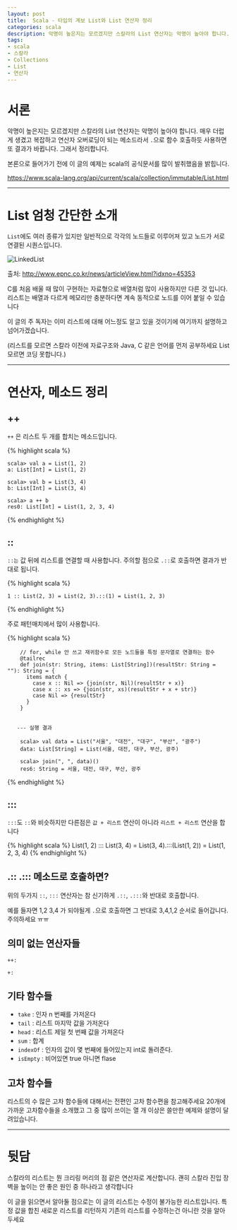 ```yaml
---
layout: post
title:  Scala - 타입의 계보 List와 List 연산자 정리
categories: scala
description: 악명이 높은지는 모르겠지만 스칼라의 List 연산자는 악명이 높아야 합니다. 매우 더럽게 생겼고 복잡하고 연산자 오버로딩이 되는 메소드라서 `.`으로 함수 호출하듯 사용하면 결과가 다릅니다. 그래서 정리합니다.
tags:
- scala
- 스칼라
- Collections
- List
- 연산자
---
```


# 서론

악명이 높은지는 모르겠지만 스칼라의 List 연산자는 악명이 높아야 합니다. 매우 더럽게 생겼고 복잡하고 연산자 오버로딩이 되는 메소드라서 `.`으로 함수 호출하듯 사용하면
또 결과가 바뀝니다. 그래서 정리합니다.

본론으로 들어가기 전에 이 글의 예제는 scala의 공식문서를 많이 발취했음을 밝힙니다.

https://www.scala-lang.org/api/current/scala/collection/immutable/List.html

---

# List 엄청 간단한 소개

`List`에도 여러 종류가 있지만 일반적으로 각각의 노드들로 이루어져 있고 노드가 서로 연결된 시퀀스입니다.

![LinkedList](http://www.epnc.co.kr/news/photo/201109/45353_42547_3.jpg)

출처: http://www.epnc.co.kr/news/articleView.html?idxno=45353

C를 처음 배울 때 많이 구현하는 자료형으로 배열처럼 많이 사용하지만 다른 것 입니다. 리스트는 배열과 다르게 메모리만 충분하다면 계속 동적으로 노드를 이어 붙일 수 있습니다

이 글의 주 독자는 이미 리스트에 대해 어느정도 알고 있을 것이기에 여기까지 설명하고 넘어가겠습니다.

(리스트를 모르면 스칼라 이전에 자료구조와 Java, C 같은 언어를 먼저 공부하세요 List 모르면 코딩 못합니다.)

---

# 연산자, 메소드 정리

## ++

`++` 은 리스트 두 개를 합치는 메소드입니다.    

{% highlight scala %}

    scala> val a = List(1, 2)
    a: List[Int] = List(1, 2)
    
    scala> val b = List(3, 4)
    b: List[Int] = List(3, 4)
    
    scala> a ++ b
    res0: List[Int] = List(1, 2, 3, 4)

{% endhighlight %}

 
## ::
 
`::는` 값 뒤에 리스트를 연결할 때 사용합니다. 주의할 점으로 `.::`로 호출하면 결과가 반대로 됩니다.
 
{% highlight scala %}

    1 :: List(2, 3) = List(2, 3).::(1) = List(1, 2, 3)

{% endhighlight %}
    
주로 패턴매치에서 많이 사용합니다.
  
{% highlight scala %}
  
        // for, while 안 쓰고 재귀함수로 모든 노드들을 특정 문자열로 연결하는 함수
        @tailrec
        def join(str: String, items: List[String])(resultStr: String = ""): String = {
          items match {
            case x :: Nil => {join(str, Nil)(resultStr + x)}
            case x :: xs => {join(str, xs)(resultStr + x + str)}
            case Nil => {resultStr}
          }
        }
                                                             
       
       --- 실행 결과
        
        scala> val data = List("서울", "대전", "대구", "부산", "광주")
        data: List[String] = List(서울, 대전, 대구, 부산, 광주)           
                                                                
        scala> join(", ", data)()                               
        res6: String = 서울, 대전, 대구, 부산, 광주   
                            
{% endhighlight %}
        
 
## :::
 
`:::`도 `::`와 비슷하지만 다른점은 `값 + 리스트` 연산이 아니라 `리스트 + 리스트` 연산을 합니다
 
{% highlight scala %}
       List(1, 2) ::: List(3, 4) = List(3, 4).:::(List(1, 2)) = List(1, 2, 3, 4)
{% endhighlight %}
 
## .:: .::: 메소드로 호출하면?

위의 두가지 `::`, `:::` 연산자는 참 신기하게 `.::`, `.:::`와 반대로 호출합니다.

예를 들자면 1,2 3,4 가 되야될게 `.`으로 호출하면 그 반대로 3,4,1,2 순서로 들어갑니다. 주의하세요 ㅠㅠ
 
## 의미 없는 연산자들

`++:`

`+:`
 
## 기타 함수들

* `take` : 인자 n 번째를 가저온다
* `tail` : 리스트 마지막 값을 가저온다
* `head` : 리스트 제일 첫 번째 값을 가져온다
* `sum` : 합계
* `indexOf` : 인자의 값이 몇 번째에 들어있는지 int로 돌려준다. 
* `isEmpty` : 비어있면 true 아니면 flase

## 고차 함수들
 
리스트의 수 많은 고차 함수들에 대해서는 전편인 고차 함수편을 참고해주세요 20개에 가까운 고차함수들을 소개했고
그 중 많이 쓰이는 열 개 이상은 쓸만한 예제와 설명이 달려있습니다.

---

# 뒷담

스칼라의 리스트는 뭔 크리링 머리의 점 같은 연산자로 계산합니다. 괜히 스칼라 진입 장벽을 높이는 안 좋은 원인 중 하나라고 생각합니다

이 글을 읽으면서 알아둘 점으로는 이 글의 리스트는 수정이 불가능한 리스트입니다. 특정 값을 합친 새로운 리스트를 리턴하지 기존의 리스트를 수정하는건 아니란 것을 알아두세요
 